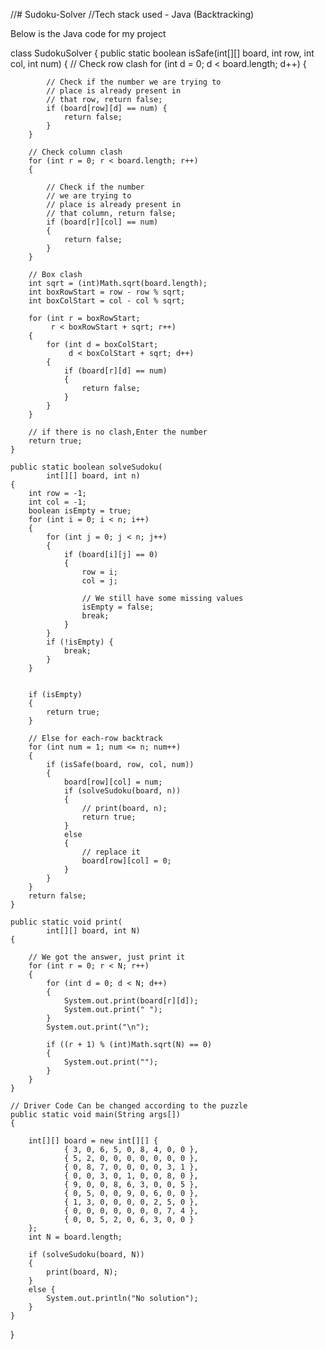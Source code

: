 //# Sudoku-Solver
//Tech stack used - Java (Backtracking)

Below is the Java code for my project

class SudokuSolver
{
    public static boolean isSafe(int[][] board,
                                 int row, int col,
                                 int num)
    {
        // Check row clash
        for (int d = 0; d < board.length; d++)
        {

            // Check if the number we are trying to
            // place is already present in
            // that row, return false;
            if (board[row][d] == num) {
                return false;
            }
        }

        // Check column clash
        for (int r = 0; r < board.length; r++)
        {

            // Check if the number
            // we are trying to
            // place is already present in
            // that column, return false;
            if (board[r][col] == num)
            {
                return false;
            }
        }

        // Box clash
        int sqrt = (int)Math.sqrt(board.length);
        int boxRowStart = row - row % sqrt;
        int boxColStart = col - col % sqrt;

        for (int r = boxRowStart;
             r < boxRowStart + sqrt; r++)
        {
            for (int d = boxColStart;
                 d < boxColStart + sqrt; d++)
            {
                if (board[r][d] == num)
                {
                    return false;
                }
            }
        }

        // if there is no clash,Enter the number
        return true;
    }

    public static boolean solveSudoku(
            int[][] board, int n)
    {
        int row = -1;
        int col = -1;
        boolean isEmpty = true;
        for (int i = 0; i < n; i++)
        {
            for (int j = 0; j < n; j++)
            {
                if (board[i][j] == 0)
                {
                    row = i;
                    col = j;

                    // We still have some missing values
                    isEmpty = false;
                    break;
                }
            }
            if (!isEmpty) {
                break;
            }
        }


        if (isEmpty)
        {
            return true;
        }

        // Else for each-row backtrack
        for (int num = 1; num <= n; num++)
        {
            if (isSafe(board, row, col, num))
            {
                board[row][col] = num;
                if (solveSudoku(board, n))
                {
                    // print(board, n);
                    return true;
                }
                else
                {
                    // replace it
                    board[row][col] = 0;
                }
            }
        }
        return false;
    }

    public static void print(
            int[][] board, int N)
    {

        // We got the answer, just print it
        for (int r = 0; r < N; r++)
        {
            for (int d = 0; d < N; d++)
            {
                System.out.print(board[r][d]);
                System.out.print(" ");
            }
            System.out.print("\n");

            if ((r + 1) % (int)Math.sqrt(N) == 0)
            {
                System.out.print("");
            }
        }
    }

    // Driver Code Can be changed according to the puzzle
    public static void main(String args[])
    {

        int[][] board = new int[][] {
                { 3, 0, 6, 5, 0, 8, 4, 0, 0 },
                { 5, 2, 0, 0, 0, 0, 0, 0, 0 },
                { 0, 8, 7, 0, 0, 0, 0, 3, 1 },
                { 0, 0, 3, 0, 1, 0, 0, 8, 0 },
                { 9, 0, 0, 8, 6, 3, 0, 0, 5 },
                { 0, 5, 0, 0, 9, 0, 6, 0, 0 },
                { 1, 3, 0, 0, 0, 0, 2, 5, 0 },
                { 0, 0, 0, 0, 0, 0, 0, 7, 4 },
                { 0, 0, 5, 2, 0, 6, 3, 0, 0 }
        };
        int N = board.length;

        if (solveSudoku(board, N))
        {
            print(board, N);
        }
        else {
            System.out.println("No solution");
        }
    }
}
